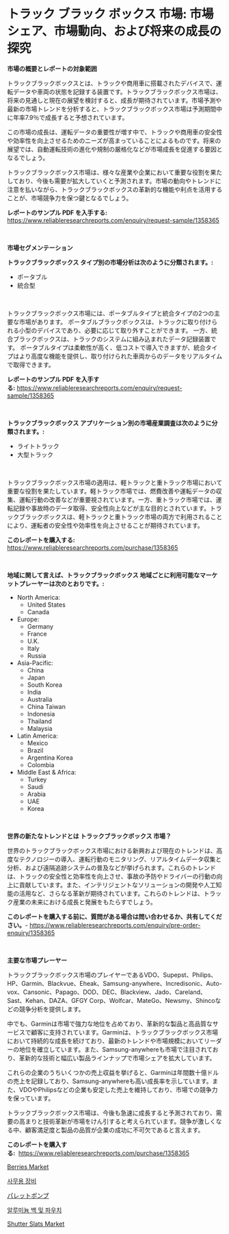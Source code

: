 <p><h1>トラック ブラック ボックス 市場: 市場シェア、市場動向、および将来の成長の探究</h1></p><p><strong>市場の概要とレポートの対象範囲</strong></p>
<p><p>トラックブラックボックスとは、トラックや商用車に搭載されたデバイスで、運転データや車両の状態を記録する装置です。トラックブラックボックス市場は、将来の見通しと現在の展望を検討すると、成長が期待されています。市場予測や最新の市場トレンドを分析すると、トラックブラックボックス市場は予測期間中に年率7.9％で成長すると予想されています。</p><p>この市場の成長は、運転データの重要性が増す中で、トラックや商用車の安全性や効率性を向上させるためのニーズが高まっていることによるものです。将来の展望では、自動運転技術の進化や規制の厳格化などが市場成長を促進する要因となるでしょう。</p><p>トラックブラックボックス市場は、様々な産業や企業において重要な役割を果たしており、今後も需要が拡大していくと予測されます。市場の動向やトレンドに注意を払いながら、トラックブラックボックスの革新的な機能や利点を活用することが、市場競争力を保つ鍵となるでしょう。</p></p>
<p><strong>レポートのサンプル PDF を入手する:</strong> <a href="https://www.reliableresearchreports.com/enquiry/request-sample/1358365">https://www.reliableresearchreports.com/enquiry/request-sample/1358365</a></p>
<p>&nbsp;</p>
<p><strong>市場セグメンテーション</strong></p>
<p><strong>トラックブラックボックス タイプ別の市場分析は次のように分類されます。:</strong></p>
<p><ul><li>ポータブル</li><li>統合型</li></ul></p>
<p>&nbsp;</p>
<p><p>トラックブラックボックス市場には、ポータブルタイプと統合タイプの2つの主要な市場があります。 ポータブルブラックボックスは、トラックに取り付けられる小型のデバイスであり、必要に応じて取り外すことができます。 一方、統合ブラックボックスは、トラックのシステムに組み込まれたデータ記録装置です。 ポータブルタイプは柔軟性が高く、低コストで導入できますが、統合タイプはより高度な機能を提供し、取り付けられた車両からのデータをリアルタイムで取得できます。</p></p>
<p><strong>レポートのサンプル PDF を入手する:</strong>&nbsp;<a href="https://www.reliableresearchreports.com/enquiry/request-sample/1358365">https://www.reliableresearchreports.com/enquiry/request-sample/1358365</a></p>
<p>&nbsp;</p>
<p><strong> トラックブラックボックス アプリケーション別の市場産業調査は次のように分類されます。:</strong></p>
<p><ul><li>ライトトラック</li><li>大型トラック</li></ul></p>
<p>&nbsp;</p>
<p><p>トラックブラックボックス市場の適用は、軽トラックと重トラック市場において重要な役割を果たしています。軽トラック市場では、燃費改善や運転データの収集、運転行動の改善などが重要視されています。一方、重トラック市場では、運転記録や事故時のデータ取得、安全性向上などが主な目的とされています。トラックブラックボックスは、軽トラックと重トラック市場の両方で利用されることにより、運転者の安全性や効率性を向上させることが期待されています。</p></p>
<p><strong>このレポートを購入する:</strong>&nbsp; <a href="https://www.reliableresearchreports.com/purchase/1358365">https://www.reliableresearchreports.com/purchase/1358365</a></p>
<p>&nbsp;</p>
<p><strong>地域に関して言えば、トラックブラックボックス 地域ごとに利用可能なマーケットプレーヤーは次のとおりです。:</strong></p>
<p><ul>
    <li>
        North America:
        <ul>
            <li>United States</li>
            <li>Canada</li>
        </ul>
    </li>
    <li>
        Europe:
        <ul>
            <li>Germany</li>
            <li>France</li>
            <li>U.K.</li>
            <li>Italy</li>
            <li>Russia</li>
        </ul>
    </li>
    <li>
        Asia-Pacific:
        <ul>
            <li>China</li>
            <li>Japan</li>
            <li>South Korea</li>
            <li>India</li>
            <li>Australia</li>
            <li>China Taiwan</li>
            <li>Indonesia</li>
            <li>Thailand</li>
            <li>Malaysia</li>
        </ul>
    </li>
    <li>
        Latin America:
        <ul>
            <li>Mexico</li>
            <li>Brazil</li>
            <li>Argentina Korea</li>
            <li>Colombia</li>
        </ul>
    </li>
    <li>
        Middle East & Africa:
        <ul>
            <li>Turkey</li>
            <li>Saudi</li>
            <li>Arabia</li>
            <li>UAE</li>
            <li>Korea</li>
        </ul>
    </li>
    </ul></p>
<p>&nbsp;</p>
<p><strong>世界の新たなトレンドとは トラックブラックボックス 市場？</strong></p>
<p><p>世界のトラックブラックボックス市場における新興および現在のトレンドは、高度なテクノロジーの導入、運転行動のモニタリング、リアルタイムデータ収集と分析、および遠隔追跡システムの普及などが挙げられます。これらのトレンドは、トラックの安全性と効率性を向上させ、事故の予防やドライバーの行動の向上に貢献しています。また、インテリジェントなソリューションの開発や人工知能の活用など、さらなる革新が期待されています。これらのトレンドは、トラック産業の未来における成長と発展をもたらすでしょう。</p></p>
<p><strong>このレポートを購入する前に、質問がある場合は問い合わせるか、共有してください。</strong>- <a href="https://www.reliableresearchreports.com/enquiry/pre-order-enquiry/1358365">https://www.reliableresearchreports.com/enquiry/pre-order-enquiry/1358365</a></p>
<p>&nbsp;</p>
<p><strong>主要な市場プレーヤー</strong></p>
<p><p>トラックブラックボックス市場のプレイヤーであるVDO、Supepst、Philips、HP、Garmin、Blackvue、Eheak、Samsung-anywhere、Incredisonic、Auto-vox、Cansonic、Papago、DOD、DEC、Blackview、Jado、Careland、Sast、Kehan、DAZA、GFGY Corp、Wolfcar、MateGo、Newsmy、Shincoなどの競争分析を提供します。</p><p>中でも、Garminは市場で強力な地位を占めており、革新的な製品と高品質なサービスで顧客に支持されています。Garminは、トラックブラックボックス市場において持続的な成長を続けており、最新のトレンドや市場規模においてリーダーの地位を確立しています。また、Samsung-anywhereも市場で注目されており、革新的な技術と幅広い製品ラインナップで市場シェアを拡大しています。</p><p>これらの企業のうちいくつかの売上収益を挙げると、Garminは年間数十億ドルの売上を記録しており、Samsung-anywhereも高い成長率を示しています。また、VDOやPhilipsなどの企業も安定した売上を維持しており、市場での競争力を保っています。</p><p>トラックブラックボックス市場は、今後も急速に成長すると予測されており、需要の高まりと技術革新が市場をけん引すると考えられています。競争が激しくなる中、顧客満足度と製品の品質が企業の成功に不可欠であると言えます。</p></p>
<p><strong>このレポートを購入する:</strong>&nbsp;&nbsp;<a href="https://www.reliableresearchreports.com/purchase/1358365">https://www.reliableresearchreports.com/purchase/1358365</a></p>
<p><p><a href="https://view.publitas.com/reportprime-1/berries-market-size-and-examines-its-market-scope-with-a-primary-focus-on-growth-opportunities-and-forecasted-trends-spanning-from-2024-to-2031/">Berries Market</a></p><p><a href="https://medium.com/@aidenreinger/%EC%82%AC%EB%AC%B4%EC%9A%A9-%EA%B8%B0%EA%B8%B0-%EC%8B%9C%EC%9E%A5-%EC%A1%B0%EC%82%AC-%EB%B3%B4%EA%B3%A0%EC%84%9C-%EA%B7%B8-%EC%97%AD%EC%82%AC-%EB%B0%8F-2024%EB%85%84%EB%B6%80%ED%84%B0-2031%EB%85%84%EA%B9%8C%EC%A7%80%EC%9D%98-%EC%98%88%EC%B8%A1-0977c588f1af">사무용 장비</a></p><p><a href="https://github.com/joaejkdzgyljvo6/Market-Research-Report-List-1/blob/main/1393903193165.md">パレットポンプ</a></p><p><a href="https://github.com/vsap75a286l/Market-Research-Report-List-1/blob/main/3844833192949.md">알루미늄 백 및 파우치</a></p><p><a href="https://github.com/GroverBarry/Market-Research-Report-List-4/blob/main/shutter-slats-market.md">Shutter Slats Market</a></p></p>